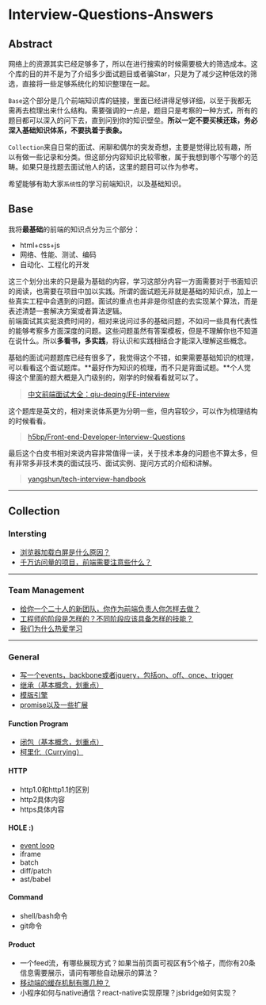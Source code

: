 # Interview-Questions-Answers

## Abstract
网络上的资源其实已经足够多了，所以在进行搜索的时候需要极大的筛选成本。这个库的目的并不是为了介绍多少面试题目或者骗Star，只是为了减少这种低效的筛选，直接将一些足够系统化的知识整理在一起。  

`Base`这个部分是几个前端知识库的链接，里面已经讲得足够详细，以至于我都无需再去梳理出来什么结构。需要强调的一点是，题目只是考察的一种方式，所有的题目都可以深入的问下去，直到问到你的知识壁垒。**所以一定不要买椟还珠，务必深入基础知识体系，不要执着于表象。**

`Collection`来自日常的面试、闲聊和偶尔的突发奇想，主要是觉得比较有趣，所以有做一些记录和分类。但这部分内容知识比较零散，属于我想到哪个写哪个的范畴。如果只是找题去面试他人的话，这里的题目可以作为参考。   

希望能够有助大家`系统性`的学习前端知识，以及基础知识。

## Base

我将**最基础**的前端的知识点分为三个部分：
- html+css+js
- 网络、性能、测试、编码
- 自动化、工程化的开发  

这三个划分出来的只是最为基础的内容，学习这部分内容一方面需要对于书面知识的阅读，也需要在项目中加以实践。所谓的面试题无非就是基础的知识点，加上一些真实工程中会遇到的问题。面试的重点也并非是你彻底的去实现某个算法，而是表述清楚一套解决方案或者算法逻辑。  
前端面试其实挺浪费时间的，相对来说问过多的基础问题，不如问一些具有代表性的能够考察多方面深度的问题。这些问题虽然有答案模板，但是不理解你也不知道在说什么。所以**多看书，多实践**，将认识和实践相结合才能深入理解这些概念。  

基础的面试问题题库已经有很多了，我觉得这个不错，如果需要基础知识的梳理，可以看看这个面试题库。**最好作为知识的梳理，而不只是背面试题。**个人觉得这个里面的题大概是入门级别的，刚学的时候看看就可以了。
>[中文前端面试大全：qiu-deqing/FE-interview](https://github.com/qiu-deqing/FE-interview)  

这个题库是英文的，相对来说体系更为分明一些，但内容较少，可以作为梳理结构的时候看看。
>[h5bp/Front-end-Developer-Interview-Questions](https://github.com/h5bp/Front-end-Developer-Interview-Questions)

最后这个白皮书相对来说内容非常值得一读，关于技术本身的问题也不算太多，但有非常多非技术类的面试技巧、面试实例、提问方式的介绍和讲解。
>[yangshun/tech-interview-handbook](https://github.com/yangshun/tech-interview-handbook)

---
## Collection

### Intersting

- [浏览器加载白屏是什么原因？](/WhiteScreen.md)
- [千万访问量的项目，前端需要注意些什么？](/DozensOfVisits.md)

---
### Team Management
- [给你一个二十人的新团队，你作为前端负责人你怎样去做？](/Team.md)
- [工程师的阶段是怎样的？不同阶段应该具备怎样的技能？](/Stages.md)
- [我们为什么热爱学习](/Learning.md)

---
### General

- [写一个events，backbone或者jquery，包括on、off、once、trigger](/Events.md)
- [继承（基本概念，划重点）](/Inherit.md)
- [模版引擎](/Template.md)
- [promise以及一些扩展](/Promise.md)

#### Function Program
- [闭包（基本概念，划重点）](/Clojure.md)
- [柯里化（Currying）](/Currying.md)

#### HTTP
- http1.0和http1.1的区别
- http2具体内容
- https具体内容

#### HOLE :)
- [event loop](https://www.youtube.com/watch?v=8aGhZQkoFbQ&feature=youtu.be)
- iframe
- batch
- diff/patch
- ast/babel

#### Command
- shell/bash命令
- git命令

#### Product
- 一个feed流，有哪些展现方式？如果当前页面可视区有5个格子，而你有20条信息需要展示，请问有哪些自动展示的算法？
- [移动端的缓存机制有哪几种？](https://segmentfault.com/a/1190000004132566)
- 小程序如何与native通信？react-native实现原理？jsbridge如何实现？
